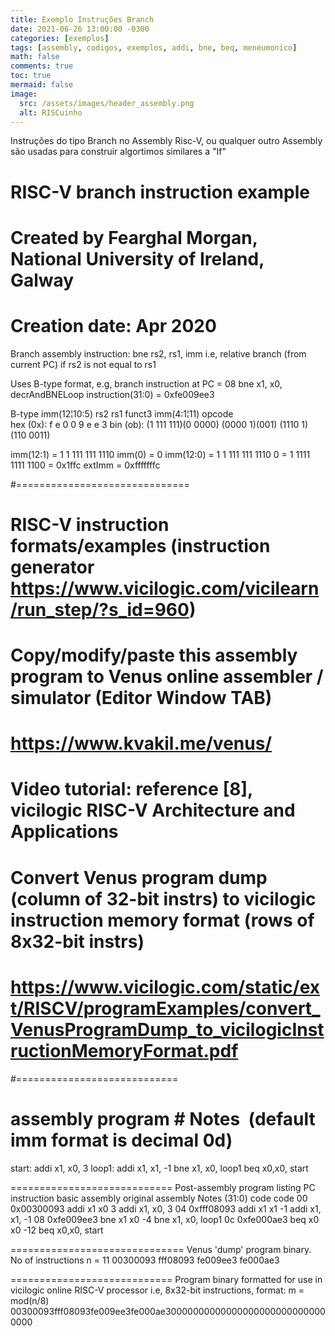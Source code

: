 ```yaml
---
title: Exemplo Instruções Branch
date: 2021-06-26 13:00:00 -0300
categories: [exemplos]
tags: [assembly, codigos, exemplos, addi, bne, beq, meneumonico]
math: false
comments: true
toc: true
mermaid: false
image:
  src: /assets/images/header_assembly.png
  alt: RISCuinho
---
```


Instruções do tipo Branch no Assembly Risc-V, ou qualquer outro Assembly são usadas para construir algortimos similares a "If"


# RISC-V branch instruction example 
# Created by Fearghal Morgan, National University of Ireland, Galway
# Creation date: Apr 2020

Branch assembly instruction: 
  bne rs2, rs1, imm   i.e, relative branch (from current PC) if rs2 is not equal to rs1

Uses B-type format, e.g, branch instruction at PC = 08
  bne x1, x0, decrAndBNELoop
  instruction(31:0) = 0xfe009ee3

B-type  imm(12¦10:5)  rs2   rs1   funct3  imm(4:1¦11)  opcode  
hex (0x):    f      e     0       0     9        e         e      3
bin (ob): (1 111  111)(0 0000) (0000 1)(001)   (1110    1) (110 0011)

imm(12:1) = 1 1 111 111 1110
imm(0) = 0
imm(12:0) = 1 1 111 111 1110 0 = 1 1111 1111 1100 = 0x1ffc
extImm    = 0xfffffffc 

#==============================
# RISC-V instruction formats/examples (instruction generator https://www.vicilogic.com/vicilearn/run_step/?s_id=960)

# Copy/modify/paste this assembly program to Venus online assembler / simulator (Editor Window TAB) 
# https://www.kvakil.me/venus/
# Video tutorial: reference [8], vicilogic RISC-V Architecture and Applications 

# Convert Venus program dump (column of 32-bit instrs) to vicilogic instruction memory format (rows of 8x32-bit instrs)
# https://www.vicilogic.com/static/ext/RISCV/programExamples/convert_VenusProgramDump_to_vicilogicInstructionMemoryFormat.pdf
#============================

# assembly program            # Notes  (default imm format is decimal 0d)
start:
addi x1, x0, 3
loop1: 
 addi x1, x1, -1
 bne x1, x0, loop1
beq x0,x0, start

============================
Post-assembly program listing
PC instruction  basic assembly   original assembly    Notes
      (31:0)        code              code 
00 0x00300093  addi x1 x0 3   addi x1, x0, 3
04 0xfff08093  addi x1 x1 -1  addi x1, x1, -1
08 0xfe009ee3  bne x1 x0 -4   bne x1, x0, loop1
0c 0xfe000ae3  beq x0 x0 -12  beq x0,x0, start

==============================
Venus 'dump' program binary. No of instructions n = 11
00300093
fff08093
fe009ee3
fe000ae3

============================
Program binary formatted for use in vicilogic online RISC-V processor
i.e, 8x32-bit instructions, format: m = mod(n/8)
00300093fff08093fe009ee3fe000ae300000000000000000000000000000000
